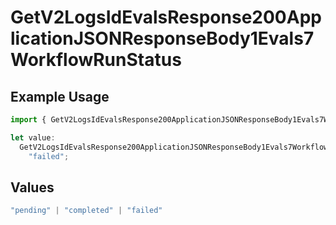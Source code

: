 # GetV2LogsIdEvalsResponse200ApplicationJSONResponseBody1Evals7WorkflowRunStatus

## Example Usage

```typescript
import { GetV2LogsIdEvalsResponse200ApplicationJSONResponseBody1Evals7WorkflowRunStatus } from "orq-poc-typescript-multi-env-version/models/operations";

let value:
  GetV2LogsIdEvalsResponse200ApplicationJSONResponseBody1Evals7WorkflowRunStatus =
    "failed";
```

## Values

```typescript
"pending" | "completed" | "failed"
```
